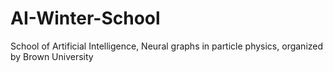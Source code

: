 # AI-Winter-School
School of Artificial Intelligence, Neural graphs in particle physics, organized by Brown University
